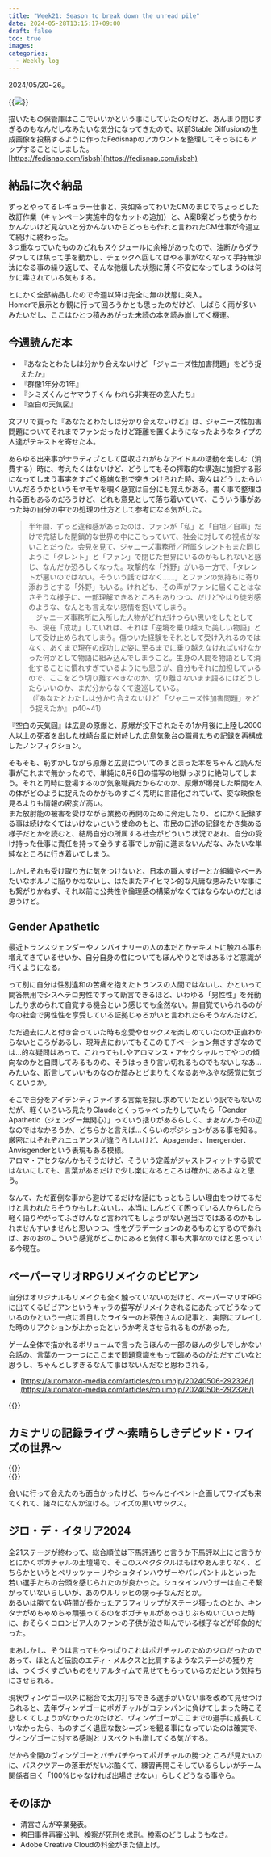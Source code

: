 ```yaml
---
title: "Week21: Season to break down the unread pile"
date: 2024-05-28T13:15:17+09:00
draft: false
toc: true
images:
categories:
  - Weekly log
---
```


2024/05/20~26。

{{<image src="/images/images/240522.webp">}}

描いたもの保管庫はここでいいかという事にしていたのだけど、あんまり閉じすぎるのもなんだしなみたいな気分になってきたので、以前Stable Diffusionの生成画像を投稿するように作ったFedisnapのアカウントを整理してそっちにもアップすることにしました。  
[https://fedisnap.com/isbsh](https://fedisnap.com/isbsh)

<!--more-->

## 納品に次ぐ納品

ずっとやってるレギュラー仕事と、突如降ってわいたCMのまじでちょっとした改訂作業（キャンペーン実施中的なカットの追加）と、A案B案どっち使うかわかんないけど見ないと分かんないからどっちも作れと言われたCM仕事が今週立て続けに終わった。  
3つ重なっていたもののどれもスケジュールに余裕があったので、油断からダラダラしては焦って手を動かし、チェックへ回してはやる事がなくなって手持無沙汰になる事の繰り返しで、そんな弛緩した状態に薄く不安になってしまうのは何かに毒されている気もする。

とにかく全部納品したので今週以降は完全に無の状態に突入。  
Homerで展示とか観に行って回ろうかとも思ったのだけど、しばらく雨が多いみたいだし、ここはひとつ積みあがった未読の本を読み崩してく機運。

## 今週読んだ本

- 『あなたとわたしは分かり合えないけど 「ジャニーズ性加害問題」をどう捉えたか』
- 『群像1年分の1年』
- 『シミズくんとヤマウチくん われら非実在の恋人たち』
- 『空白の天気図』

文フリで買った『あなたとわたしは分かり合えないけど』は、ジャニーズ性加害問題についてそれまでファンだったけど距離を置くようになったようなタイプの人達がテキストを寄せた本。

あらゆる出来事がナラティブとして回収されがちなアイドルの活動を楽しむ（消費する）時に、考えたくはないけど、どうしてもその搾取的な構造に加担する形になってしまう事実をすごく極端な形で突きつけられた時、我々はどうしたらいいんだろうかというモヤモヤを覗く感覚は自分にも覚えがある。書く事で整理される面もあるのだろうけど、どれも意見として落ち着いていて、こういう事があった時の自分の中での処理の仕方として参考になる気がした。

> 半年間、ずっと違和感があったのは、ファンが「私」と「自坦／自軍」だけで完結した閉鎖的な世界の中にこもっていて、社会に対しての視点がないことだった。会見を見て、ジャニーズ事務所／所属タレントもまた同じように「タレント」と「ファン」で閉じた世界にいるのかもしれないと感じ、なんだか恐ろしくなった。攻撃的な「外野」がいる一方で、「タレントが悪いのではない。そういう話ではなく……」とファンの気持ちに寄り添おうとする「外野」もいる。けれども、その声がファンに届くことはなさそうな様子に、一部理解できるところもありつつ、だけどやはり徒労感のような、なんとも言えない感情を抱いてしまう。  
　ジャニーズ事務所に入所した人物がどれだけつらい思いをしたとしても、現在「成功」していれば、それは「逆境を乗り越えた美しい物語」として受け止められてしまう。傷ついた経験をそれとして受け入れるのではなく、あくまで現在の成功した姿に至るまでに乗り越えなければいけなかった何かとして物語に組み込んでしまうこと。生身の人間を物語として消化することに慣れすぎているようにも思うが、自分もそれに加担しているので、ここをどう切り離すべきなのか、切り離さないまま語るにはどうしたらいいのか、まだ分からなくて逡巡している。  
（『あなたとわたしは分かり合えないけど 「ジャニーズ性加害問題」をどう捉えたか』 p40~41）

『空白の天気図』は広島の原爆と、原爆が投下されたその1か月後に上陸し2000人以上の死者を出した枕崎台風に対峙した広島気象台の職員たちの記録を再構成したノンフィクション。

そもそも、恥ずかしながら原爆と広島についてのまとまった本をちゃんと読んだ事がこれまで無かったので、単純に8月6日の描写の地獄っぷりに絶句してしまう。それと同時に登場するのが気象職員だからなのか、原爆が爆発した瞬間を人の体がどのように捉えたのかがものすごく克明に言語化されていて、変な映像を見るよりも情報の密度が高い。  
また放射能の被害を受けながら業務の再開のために奔走したり、とにかく記録する事は続けなくてはいけないという使命のもと、市民の口述の記録をかき集める様子だとかを読むと、結局自分の所属する社会がどういう状況であれ、自分の受け持った仕事に責任を持って全うする事でしか前に進まないんだな、みたいな単純なところに行き着いてしまう。

しかしそれも受け取り方に気をつけないと、日本の職人すげーとか組織やべーみたいなポルノに陥りかねないし、はたまたアイヒマン的な凡庸な悪みたいな事にも繋がりかねず、それ以前に公共性や倫理感の構築がなくてはならないのだとは思うけど。

## Gender Apathetic

最近トランスジェンダーやノンバイナリーの人の本だとかテキストに触れる事も増えてきているせいか、自分自身の性についてもぼんやりとではあるけど意識が行くようになる。

って別に自分は性別違和の苦痛を抱えたトランスの人間ではないし、かといって問答無用でシスヘテロ男性ですって断言できるほど、いわゆる「男性性」を発動したり求められて自覚する機会という感じでも全然ない。無自覚でいられるのが今の社会で男性性を享受している証拠じゃろがいと言われたらそうなんだけど。

ただ過去に人と付き合っていた時も恋愛やセックスを楽しめていたのか正直わからないところがあるし、現時点においてもそこのモチベーション無さすぎなのでは…的な疑問はあって、これってもしやアロマンス・アセクシャルってやつの傾向なのかと自問してみるものの、そうはっきり言い切れるものでもないしなあ…みたいな、断言していいものなのか踏みとどまりたくなるあやふやな感覚に気づくというか。

そこで自分をアイデンティファイする言葉を探し求めていたという訳でもないのだが、軽くいろいろ見たりClaudeとくっちゃべったりしていたら「Gender Apathetic（ジェンダー無関心）」っていう括りがあるらしく、まあなんかその辺なのではなかろうか、どちらかと言えば…くらいのポジションがある事を知る。厳密にはそれぞれニュアンスが違うらしいけど、Apagender、Inergender、Anvisgenderという表現もある模様。  
アロマ・アセクなんかもそうだけど、そういう定義がジャストフィットする訳ではないにしても、言葉があるだけで少し楽になるところは確かにあるよなと思う。

なんて、ただ面倒な事から避けてるだけな話にもっともらしい理由をつけてるだけと言われたらそうかもしれないし、本当にしんどくて困っている人からしたら軽く語りやがってふざけんなと言われてもしょうがない適当さではあるのかもしれませんすいませんと思いつつ、性をグラデーションのあるものとするのであれば、おのおのこういう感覚がどこかにあると気付く事も大事なのではと思っている今現在。

## ペーパーマリオRPGリメイクのビビアン

自分はオリジナルもリメイクも全く触っていないのだけど、ペーパーマリオRPGに出てくるビビアンというキャラの描写がリメイクされるにあたってどうなっているのかという一点に着目したライターのお茶缶さんの記事と、実際にプレイした時のリアクションがよかったというか考えさせられるものがあった。

ゲーム全体で描かれるボリュームで言ったらほんの一部のほんの少しでしかない会話の、言葉の一つ一つにここまで問題意識をもって臨めるのがただすごいなと思うし、ちゃんとしすぎるなんて事はないんだなと思わされる。

- [https://automaton-media.com/articles/columnjp/20240506-292326/](https://automaton-media.com/articles/columnjp/20240506-292326/)

{{<youtube QocaUc-B2iw>}}

## カミナリの記録ライヴ ～素晴らしきデビッド・ワイズの世界～

{{<youtube hCrgveAjy6Y>}}  
{{<youtube IFVEvEhEXQg>}}

会いに行って会えたのも面白かったけど、ちゃんとイベント企画してワイズも来てくれて、諸々になんか泣ける。ワイズの黒いサックス。

## ジロ・デ・イタリア2024

全21ステージが終わって、総合順位は下馬評通りと言うか下馬評以上にと言うかとにかくポガチャルの土壇場で、そこのスペクタクルはもはやあんまりなく、どちらかというとペリッツァーリやシュタインハウザーやパレパントルといった若い選手たちの台頭を感じられたのが良かった。シュタインハウザーは血こそ繋がっていないらしいが、あのウルリッヒの甥っ子なんだとか。  
あるいは勝てない時間が長かったアラフィリップがステージ獲ったのとか、キンタナがめちゃめちゃ頑張ってるのをポガチャルがあっさりぶちぬいていった時に、おそらくコロンビア人のファンの子供が泣き叫んでいる様子などが印象的だった。

まあしかし、そうは言ってもやっぱりこれはポガチャルのためのジロだったのであって、ほとんど伝説のエディ・メルクスと比肩するようなステージの獲り方は、つくづくすごいものをリアルタイムで見せてもらっているのだという気持ちにさせられる。

現状ヴィンゲゴー以外に総合で太刀打ちできる選手がいない事を改めて見せつけられると、去年ヴィンゲゴーにポガチャルがコテンパンに負けてしまった時こそ悲しくてしょうがなかったのだけど、ヴィンゲゴーがここまでの選手に成長していなかったら、ものすごく退屈な数シーズンを観る事になっていたのは確実で、ヴィンゲゴーに対する感謝とリスペクトも増してくる気がする。

だから全開のヴィンゲゴーとバチバチやってポガチャルの勝つところが見たいのに、バスクツアーの落車がだいぶ酷くて、練習再開こそしているらしいがチーム関係者曰く「100%じゃなければ出場させない」らしくどうなる事やら。

## そのほか

- 清宮さんが卒業発表。
- 袴田事件再審公判、検察が死刑を求刑。検索のどうしようもなさ。
- Adobe Creative Cloudの料金がまた値上げ。